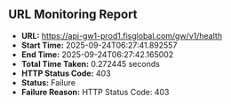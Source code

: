 ## URL Monitoring Report

- **URL:** https://api-gw1-prod1.fisglobal.com/gw/v1/health
- **Start Time:** 2025-09-24T06:27:41.892557
- **End Time:** 2025-09-24T06:27:42.165002
- **Total Time Taken:** 0.272445 seconds
- **HTTP Status Code:** 403
- **Status:** Failure
- **Failure Reason:** HTTP Status Code: 403
